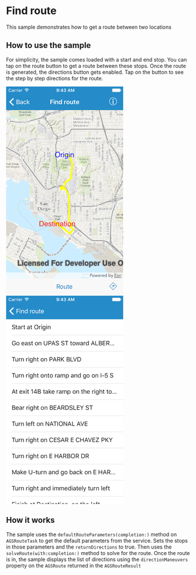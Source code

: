 # Find route

This sample demonstrates how to get a route between two locations


## How to use the sample

For simplicity, the sample comes loaded with a start and end stop. You can tap on the route button to get a route between these stops. Once the route is generated, the directions button gets enabled. Tap on the button to see the step by step directions for the route.


![](image1.png)
![](image2.png)


## How it works

The sample uses the `defaultRouteParameters(completion:)` method on `AGSRouteTask` to get the default parameters from the service. Sets the stops in those parameters and the `returnDirections` to true. Then uses the `solveRoute(with:completion:)` method to solve for the route. Once the route is in, the sample displays the list of directions using the `directionManeuvers` property on the `AGSRoute` returned in the `AGSRouteResult`




